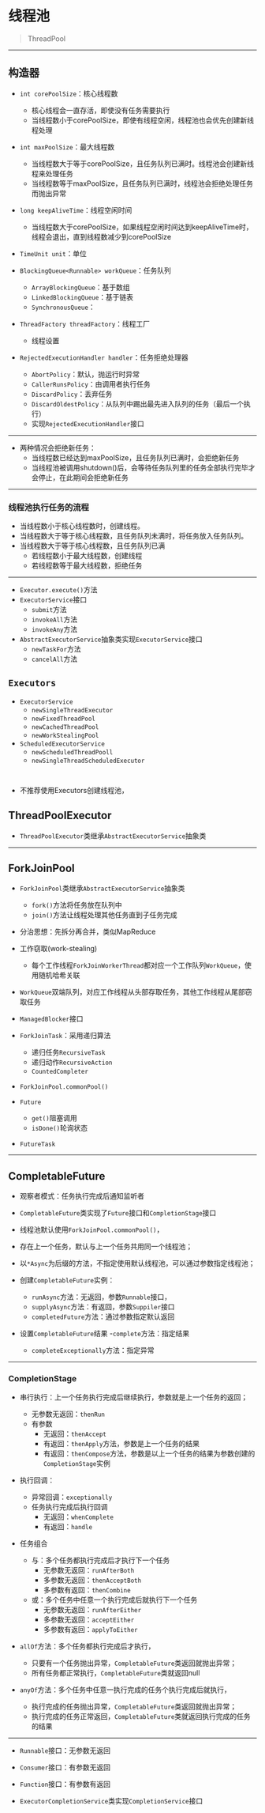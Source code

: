 # 线程池
> ThreadPool


---
## 构造器

- `int corePoolSize`：核心线程数
    - 核心线程会一直存活，即使没有任务需要执行
    - 当线程数小于corePoolSize，即使有线程空闲，线程池也会优先创建新线程处理

- `int maxPoolSize`：最大线程数
    - 当线程数大于等于corePoolSize，且任务队列已满时。线程池会创建新线程来处理任务
    - 当线程数等于maxPoolSize，且任务队列已满时，线程池会拒绝处理任务而抛出异常


- `long keepAliveTime`：线程空闲时间
    - 当线程数大于corePoolSize，如果线程空闲时间达到keepAliveTime时，线程会退出，直到线程数减少到corePoolSize
- `TimeUnit unit`：单位
- `BlockingQueue<Runnable> workQueue`：任务队列
    - `ArrayBlockingQueue`：基于数组
    - `LinkedBlockingQueue`：基于链表
    - `SynchronousQueue`：
- `ThreadFactory threadFactory`：线程工厂
    - 线程设置


- `RejectedExecutionHandler handler`：任务拒绝处理器
    - `AbortPolicy`：默认，抛运行时异常
    - `CallerRunsPolicy`：由调用者执行任务
    - `DiscardPolicy`：丢弃任务
    - `DiscardOldestPolicy`：从队列中踢出最先进入队列的任务（最后一个执行）
    - 实现`RejectedExecutionHandler`接口

---
- 两种情况会拒绝新任务：
    - 当线程数已经达到maxPoolSize，且任务队列已满时，会拒绝新任务
    - 当线程池被调用shutdown()后，会等待任务队列里的任务全部执行完毕才会停止，在此期间会拒绝新任务
---
### 线程池执行任务的流程

- 当线程数小于核心线程数时，创建线程。
- 当线程数大于等于核心线程数，且任务队列未满时，将任务放入任务队列。
- 当线程数大于等于核心线程数，且任务队列已满
    - 若线程数小于最大线程数，创建线程
    - 若线程数等于最大线程数，拒绝任务


---
- `Executor.execute()`方法
- `ExecutorService`接口
    - `submit`方法
    - `invokeAll`方法
    - `invokeAny`方法
- `AbstractExecutorService`抽象类实现`ExecutorService`接口
    - `newTaskFor`方法
    - `cancelAll`方法


## `Executors`
- `ExecutorService`
    - `newSingleThreadExecutor`
    - `newFixedThreadPool`
    - `newCachedThreadPool`
    - `newWorkStealingPool`
- `ScheduledExecutorService`
    - `newScheduledThreadPooll`
    - `newSingleThreadScheduledExecutor`
```java



```
- 不推荐使用Executors创建线程池，
## ThreadPoolExecutor
- `ThreadPoolExecutor`类继承`AbstractExecutorService`抽象类


---
## ForkJoinPool
- `ForkJoinPool`类继承`AbstractExecutorService`抽象类
    - `fork()`方法将任务放在队列中
    - `join()`方法让线程处理其他任务直到子任务完成
- 分治思想：先拆分再合并，类似MapReduce
- 工作窃取(work-stealing)
    - 每个工作线程`ForkJoinWorkerThread`都对应一个工作队列`WorkQueue`，使用随机哈希关联

- `WorkQueue`双端队列，对应工作线程从头部存取任务，其他工作线程从尾部窃取任务
- `ManagedBlocker`接口

- `ForkJoinTask`：采用递归算法
    - 递归任务`RecursiveTask`
    - 递归动作`RecursiveAction`
    - `CountedCompleter`

- `ForkJoinPool.commonPool()`


- `Future`
    - `get()`阻塞调用
    - `isDone()`轮询状态
- `FutureTask`

---
## CompletableFuture

- 观察者模式：任务执行完成后通知监听者

- `CompletableFuture`类实现了`Future`接口和`CompletionStage`接口

- 线程池默认使用`ForkJoinPool.commonPool()`，
- 存在上一个任务，默认与上一个任务共用同一个线程池；
- 以`*Async`为后缀的方法，不指定使用默认线程池，可以通过参数指定线程池；

- 创建`CompletableFuture`实例：
    - `runAsync`方法：无返回，参数`Runnable`接口，
    - `supplyAsync`方法：有返回，参数`Suppiler`接口
    - `completedFuture`方法：通过参数指定默认返回

- 设置`CompletableFuture`结果
    -`complete`方法：指定结果
    - `completeExceptionally`方法：指定异常

---
### CompletionStage



- 串行执行：上一个任务执行完成后继续执行，参数就是上一个任务的返回；
    - 无参数无返回：`thenRun`
    - 有参数
        - 无返回：`thenAccept`
        - 有返回：`thenApply`方法，参数是上一个任务的结果
        - 有返回：`thenCompose`方法，参数是以上一个任务的结果为参数创建的`CompletionStage`实例
- 执行回调：
    - 异常回调：`exceptionally`
    - 任务执行完成后执行回调
        - 无返回：`whenComplete`
        - 有返回：`handle`

- 任务组合
    - 与：多个任务都执行完成后才执行下一个任务
        - 无参数无返回：`runAfterBoth`
        - 多参数无返回：`thenAcceptBoth`
        - 多参数有返回：`thenCombine`
    - 或：多个任务中任意一个执行完成后就执行下一个任务
        - 无参数无返回：`runAfterEither`
        - 多参数无返回：`acceptEither`
        - 多参数有返回：`applyToEither`

- `allOf`方法：多个任务都执行完成后才执行，
    - 只要有一个任务抛出异常，`CompletableFuture`类返回就抛出异常；
    - 所有任务都正常执行，`CompletableFuture`类就返回null
- `anyOf`方法：多个任务中任意一执行完成的任务个执行完成后就执行，
    - 执行完成的任务抛出异常，`CompletableFuture`类返回就抛出异常；
    - 执行完成的任务正常返回，`CompletableFuture`类就返回执行完成的任务的结果

---
- `Runnable`接口：无参数无返回
- `Consumer`接口：有参数无返回
- `Function`接口：有参数有返回






- `ExecutorCompletionService`类实现`CompletionService`接口


